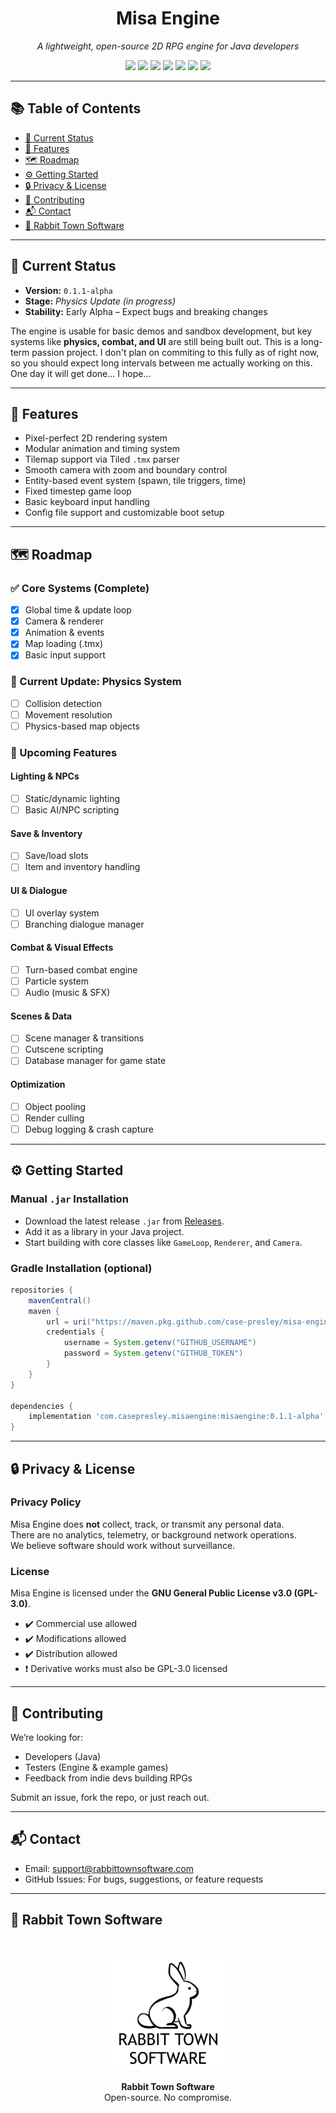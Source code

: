 <h1 align="center">Misa Engine</h1>
<p align="center"><em>A lightweight, open-source 2D RPG engine for Java developers</em></p>

<p align="center">
  <img src="https://img.shields.io/badge/License-GPLv3-blue.svg">
  <img src="https://img.shields.io/badge/build-alpha-lightgrey.svg">
  <img src="https://img.shields.io/badge/version-0.1.1--alpha-blue">
  <img src="https://img.shields.io/github/last-commit/rabbit-town-software/misa-engine">
  <img src="https://img.shields.io/github/languages/code-size/rabbit-town-software/misa-engine">
  <img src="https://img.shields.io/github/languages/top/rabbit-town-software/misa-engine">
  <img src="https://img.shields.io/github/contributors/rabbit-town-software/misa-engine">
</p>

---

## 📚 Table of Contents

- [🔧 Current Status](#-current-status)
- [🚀 Features](#-features)
- [🗺️ Roadmap](#️-roadmap)
- [⚙️ Getting Started](#️-getting-started)
- [🔒 Privacy & License](#-privacy--license)
- [🤝 Contributing](#-contributing)
- [📬 Contact](#-contact)
- [🐇 Rabbit Town Software](#-rabbit-town-software)

---

## 🔧 Current Status

- **Version:** `0.1.1-alpha`  
- **Stage:** *Physics Update (in progress)*  
- **Stability:** Early Alpha – Expect bugs and breaking changes

The engine is usable for basic demos and sandbox development, but key systems like **physics, combat, and UI** are still being built out. This is a long-term passion project. I don't plan on commiting to this fully as of right now, so you should expect long intervals between me actually working on this. One day it will get done... I hope...

---

## 🚀 Features

- Pixel-perfect 2D rendering system  
- Modular animation and timing system  
- Tilemap support via Tiled `.tmx` parser  
- Smooth camera with zoom and boundary control  
- Entity-based event system (spawn, tile triggers, time)  
- Fixed timestep game loop  
- Basic keyboard input handling  
- Config file support and customizable boot setup  

---

## 🗺️ Roadmap

### ✅ Core Systems (Complete)  
- [x] Global time & update loop  
- [x] Camera & renderer  
- [x] Animation & events  
- [x] Map loading (.tmx)  
- [x] Basic input support  

### 🔧 Current Update: Physics System  
- [ ] Collision detection  
- [ ] Movement resolution  
- [ ] Physics-based map objects  

### 🔮 Upcoming Features

#### Lighting & NPCs  
- [ ] Static/dynamic lighting  
- [ ] Basic AI/NPC scripting  

#### Save & Inventory  
- [ ] Save/load slots  
- [ ] Item and inventory handling  

#### UI & Dialogue  
- [ ] UI overlay system  
- [ ] Branching dialogue manager  

#### Combat & Visual Effects  
- [ ] Turn-based combat engine  
- [ ] Particle system  
- [ ] Audio (music & SFX)  

#### Scenes & Data  
- [ ] Scene manager & transitions  
- [ ] Cutscene scripting  
- [ ] Database manager for game state  

#### Optimization  
- [ ] Object pooling  
- [ ] Render culling  
- [ ] Debug logging & crash capture  

---

## ⚙️ Getting Started

### Manual `.jar` Installation

- Download the latest release `.jar` from [Releases](https://github.com/rabbit-town-software/misa-engine/releases).
- Add it as a library in your Java project.
- Start building with core classes like `GameLoop`, `Renderer`, and `Camera`.

### Gradle Installation (optional)

```gradle
repositories {
    mavenCentral()
    maven {
        url = uri("https://maven.pkg.github.com/case-presley/misa-engine")
        credentials {
            username = System.getenv("GITHUB_USERNAME")
            password = System.getenv("GITHUB_TOKEN")
        }
    }
}

dependencies {
    implementation 'com.casepresley.misaengine:misaengine:0.1.1-alpha'
}
```

---

## 🔒 Privacy & License

### Privacy Policy

Misa Engine does **not** collect, track, or transmit any personal data.  
There are no analytics, telemetry, or background network operations.  
We believe software should work without surveillance.

### License

Misa Engine is licensed under the **GNU General Public License v3.0 (GPL-3.0)**.

- ✔️ Commercial use allowed  
- ✔️ Modifications allowed  
- ✔️ Distribution allowed  
- ❗ Derivative works must also be GPL-3.0 licensed  

---

## 🤝 Contributing

We’re looking for:

- Developers (Java)  
- Testers (Engine & example games)  
- Feedback from indie devs building RPGs

Submit an issue, fork the repo, or just reach out.

---

## 📬 Contact

- Email: [support@rabbittownsoftware.com](mailto:support@rabbittownsoftware.com)  
- GitHub Issues: For bugs, suggestions, or feature requests

---

## 🐇 Rabbit Town Software

<br/>

<p align="center">
  <img src="https://github.com/Rabbit-Town-Software/misa-engine/blob/eb3aa63bad02385d2af4b7b130d1bde70e2a2715/assets/rabbittownlogo.jpg?raw=true" alt="Rabbit Town Software Logo" width="180"/>
</p>

<p align="center">
  <strong>Rabbit Town Software</strong><br/>
  Open-source. No compromise.
</p>
